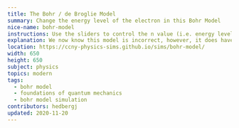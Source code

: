 ```yaml
---
title: The Bohr / de Broglie Model
summary: Change the energy level of the electron in this Bohr Model
nice-name: bohr-model
instructions: Use the sliders to control the n value (i.e. energy level). Notice how non-integer n values lead to a gap in the wave, indicating that they do not create a standing wave.
explanation: We now know this model is incorrect, however, it does have an important place in the history and development of modern quantum mechanics.
location: https://ccny-physics-sims.github.io/sims/bohr-model/
width: 650
height: 650
subject: physics
topics: modern
tags:
  - bohr model
  - foundations of quantum mechanics
  - bohr model simulation
contributors: hedbergj
updated: 2020-11-20
---
```

